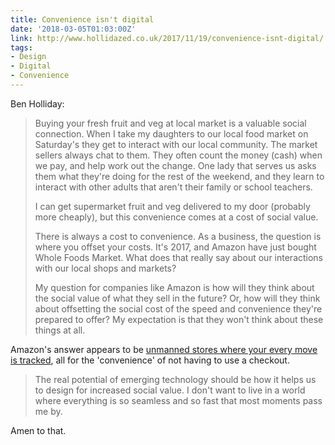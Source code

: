 ```yaml
---
title: Convenience isn't digital
date: '2018-03-05T01:03:00Z'
link: http://www.hollidazed.co.uk/2017/11/19/convenience-isnt-digital/
tags:
- Design
- Digital
- Convenience
---
```

Ben Holliday:

> Buying your fresh fruit and veg at local market is a valuable social connection. When I take my daughters to our local food market on Saturday's they get to interact with our local community. The market sellers always chat to them. They often count the money (cash) when we pay, and help work out the change. One lady that serves us asks them what they're doing for the rest of the weekend, and they learn to interact with other adults that aren't their family or school teachers.
>
> I can get supermarket fruit and veg delivered to my door (probably more cheaply), but this convenience comes at a cost of social value.
>
> There is always a cost to convenience. As a business, the question is where you offset your costs. It's 2017, and Amazon have just bought Whole Foods Market. What does that really say about our interactions with our local shops and markets?
>
> My question for companies like Amazon is how will they think about the social value of what they sell in the future? Or, how will they think about offsetting the social cost of the speed and convenience they're prepared to offer? My expectation is that they won't think about these things at all.

Amazon's answer appears to be [unmanned stores where your every move is tracked][1], all for the 'convenience' of not having to use a checkout.

> The real potential of emerging technology should be how it helps us to design for increased social value. I don't want to live in a world where everything is so seamless and so fast that most moments pass me by.

Amen to that.

[1]: https://www.theguardian.com/business/2016/dec/05/amazon-go-store-seattle-checkouts-account
